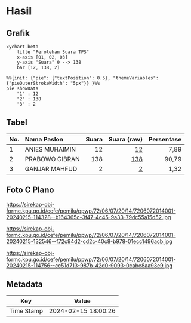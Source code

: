 # Hasil

## Grafik

```mermaid
xychart-beta
    title "Perolehan Suara TPS"
    x-axis [01, 02, 03]
    y-axis "Suara" 0 --> 138
    bar [12, 138, 2]
```

```mermaid
%%{init: {"pie": {"textPosition": 0.5}, "themeVariables": {"pieOuterStrokeWidth": "5px"}} }%%
pie showData
    "1" : 12
    "2" : 138
    "3" : 2
```

## Tabel

| No. | Nama Paslon    | Suara | Suara (raw) | Persentase |
|:--- |:-------------- | -----:| -----------:| ----------:|
| 1   | ANIES MUHAIMIN | 12    | [12][p-1]   | 7,89       |
| 2   | PRABOWO GIBRAN | 138   | [138][p-2]  | 90,79      |
| 3   | GANJAR MAHFUD  | 2     | [2][p-3]    | 1,32       |


[p-1]: https://github.com/gigit-pemilu/pemilu-2024-72-sulawesi-tengah/blob/main/pilpres/hitung-suara/sub/72-sulawesi-tengah/sub/06-morowali/sub/07-menui-kepulauan/sub/2014-matarape/sub/001-tps/sub/paslon-1.txt
[p-2]: https://github.com/gigit-pemilu/pemilu-2024-72-sulawesi-tengah/blob/main/pilpres/hitung-suara/sub/72-sulawesi-tengah/sub/06-morowali/sub/07-menui-kepulauan/sub/2014-matarape/sub/001-tps/sub/paslon-2.txt
[p-3]: https://github.com/gigit-pemilu/pemilu-2024-72-sulawesi-tengah/blob/main/pilpres/hitung-suara/sub/72-sulawesi-tengah/sub/06-morowali/sub/07-menui-kepulauan/sub/2014-matarape/sub/001-tps/sub/paslon-3.txt

## Foto C Plano

https://sirekap-obj-formc.kpu.go.id/cefe/pemilu/ppwp/72/06/07/20/14/7206072014001-20240215-114328--b164365c-3f47-4c45-9a33-79dc55a15d52.jpg

https://sirekap-obj-formc.kpu.go.id/cefe/pemilu/ppwp/72/06/07/20/14/7206072014001-20240215-132546--f72c94d2-cd2c-40c8-b978-01ecc1496acb.jpg

https://sirekap-obj-formc.kpu.go.id/cefe/pemilu/ppwp/72/06/07/20/14/7206072014001-20240215-114756--cc51d713-987b-42d0-9093-0cabe8aa93e9.jpg


## Metadata

| Key        | Value               |
| ---------- | ------------------- |
| Time Stamp | 2024-02-15 18:00:26 |



